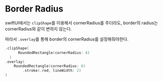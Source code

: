 # Border Radius

swiftUI에서는 `clipShape`를 이용해서 cornerRadius를 주더라도, border의 radius는 cornerRadius와 같이 변하지 않는다.

따라서 `.overlay`를 통해 border의 cornerRadius를 설정해줘야한다.

```swift
.clipShape(
      RoundedRectangle(cornerRadius: 6)
  )
.overlay(
    RoundedRectangle(cornerRadius: 6)
        .stroke(.red, lineWidth: 2)
)
```
